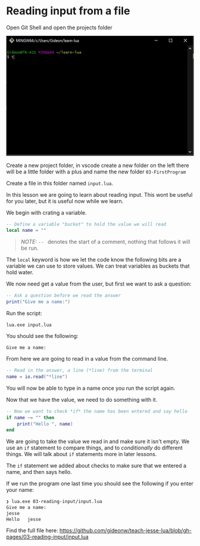 # Reading input from a file

Open Git Shell and open the projects folder

![git-bash](../imgs/gitbash.jpg)

Create a new project folder, in vscode create a new folder on the left there will be a little folder with a plus and name the new folder `03-FirstProgram`

Create a file in this folder named `input.lua`.

In this lesson we are going to learn about reading input. This wont be useful for you later, but it is useful now while we learn.

We begin with crating a variable.

```lua
-- Define a variable "bucket" to hold the value we will read
local name = ""
```

> _NOTE:_ `-- ` denotes the start of a comment, nothing that follows it will be run.

The `local` keyword is how we let the code know the following bits are a variable we can use to store values. We can treat variables as buckets that hold water.

We now need get a value from the user, but first we want to ask a question:

```lua
-- Ask a question before we read the answer
print("Give me a name:")
```

Run the script:

```
lua.exe input.lua
```

You should see the following:

```
Give me a name:
```

From here we are going to read in a value from the command line.

```lua
-- Read in the answer, a line (*line) from the terminal
name = io.read("*line")
```

You will now be able to type in a name once you run the script again.

Now that we have the value, we need to do something with it.

```lua
-- Now we want to check *if* the name has been entered and say hello
if name ~= "" then
    print("Hello ", name)
end
```

We are going to take the value we read in and make sure it isn't empty. We use an `if` statement to compare things, and to _conditionally_ do different things. We will talk about `if` statements more in later lessons.

The `if` statement we added about checks to make sure that we entered a name, and then says hello.

If we run the program one last time you should see the following if you enter your name:

```
❯ lua.exe 03-reading-input/input.lua
Give me a name:
jesse
Hello   jesse
```

Find the full file here: https://github.com/gideonw/teach-jesse-lua/blob/gh-pages/03-reading-input/input.lua
